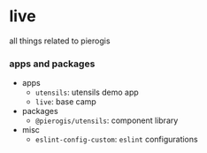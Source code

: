 # live

all things related to pierogis

### apps and packages

- apps
  - `utensils`: utensils demo app
  - `live`: base camp
- packages
  - `@pierogis/utensils`: component library
- misc
  - `eslint-config-custom`: `eslint` configurations
